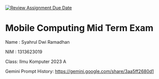 [![Review Assignment Due Date](https://classroom.github.com/assets/deadline-readme-button-22041afd0340ce965d47ae6ef1cefeee28c7c493a6346c4f15d667ab976d596c.svg)](https://classroom.github.com/a/T0qt99Uw)
# Mobile Computing Mid Term Exam
Name : Syahrul Dwi Ramadhan

NIM  : 1313623019

Class: Ilmu Komputer 2023 A 

Gemini Prompt History: https://gemini.google.com/share/3aa5ff2680d1

